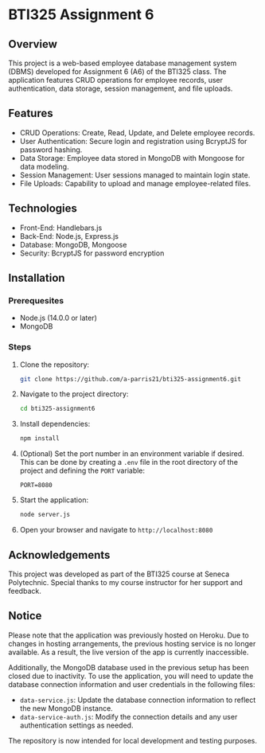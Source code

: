 # BTI325 Assignment 6

## Overview
This project is a web-based employee database management system (DBMS) developed for Assignment 6 (A6) of the BTI325 class. The application features CRUD operations for employee records, user authentication, data storage, session management, and file uploads.

## Features
- CRUD Operations: Create, Read, Update, and Delete employee records.
- User Authentication: Secure login and registration using BcryptJS for password hashing.
- Data Storage: Employee data stored in MongoDB with Mongoose for data modeling.
- Session Management: User sessions managed to maintain login state.  
- File Uploads: Capability to upload and manage employee-related files.

## Technologies
- Front-End: Handlebars.js
- Back-End: Node.js, Express.js
- Database: MongoDB, Mongoose
- Security: BcryptJS for password encryption

## Installation
### Prerequesites
- Node.js (14.0.0 or later)
- MongoDB

### Steps
1. Clone the repository:
    ```sh
    git clone https://github.com/a-parris21/bti325-assignment6.git
    ```
2. Navigate to the project directory:
    ```sh
    cd bti325-assignment6
    ```
3. Install dependencies:
    ```sh
    npm install
    ```
4. (Optional) Set the port number in an environment variable if desired. This can be done by creating a `.env` file in the root directory of the project and defining the `PORT` variable:
    ```
    PORT=8080
    ```

5. Start the application:
    ```sh
    node server.js
    ```
6. Open your browser and navigate to `http://localhost:8080`

## Acknowledgements
This project was developed as part of the BTI325 course at Seneca Polytechnic. Special thanks to my course instructor for her support and feedback.

## Notice
Please note that the application was previously hosted on Heroku. Due to changes in hosting arrangements, the previous hosting service is no longer available. As a result, the live version of the app is currently inaccessible.

Additionally, the MongoDB database used in the previous setup has been closed due to inactivity. To use the application, you will need to update the database connection information and user credentials in the following files:

- `data-service.js`: Update the database connection information to reflect the new MongoDB instance.
- `data-service-auth.js`: Modify the connection details and any user authentication settings as needed.

The repository is now intended for local development and testing purposes.
